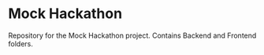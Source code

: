 # Mock Hackathon

Repository for the Mock Hackathon project. Contains Backend and Frontend folders.
